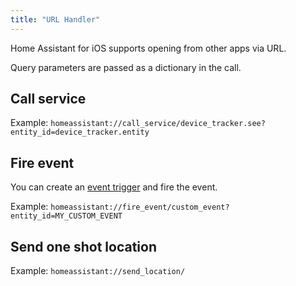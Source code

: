 ```yaml
---
title: "URL Handler"
---
```


Home Assistant for iOS supports opening from other apps via URL.

Query parameters are passed as a dictionary in the call.

## Call service
Example: `homeassistant://call_service/device_tracker.see?entity_id=device_tracker.entity`

## Fire event
You can create an [event trigger](/docs/automation/trigger/#event-trigger) and fire the event.

Example: `homeassistant://fire_event/custom_event?entity_id=MY_CUSTOM_EVENT`

## Send one shot location
Example: `homeassistant://send_location/`
